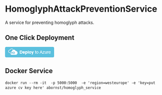 # HomoglyphAttackPreventionService
A service for preventing homoglyph attacks.

## One Click Deployment

<a href="https://portal.azure.com/#create/Microsoft.Template/uri/{}azuredeploy.json" target="_blank">
<img src="https://raw.githubusercontent.com/Azure/azure-quickstart-templates/master/1-CONTRIBUTION-GUIDE/images/deploytoazure.png"/>
</a>

## Docker Service 
```
docker run --rm -it  -p 5000:5000  -e 'region=westeurope' -e 'key=put azure cv key here' abornst/homoglyph_service
```
